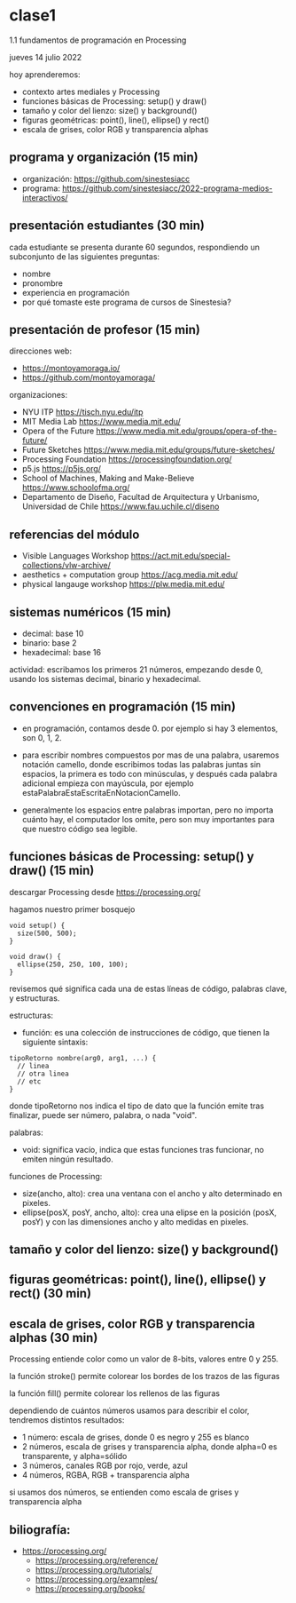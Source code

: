 # clase1

1.1 fundamentos de programación en Processing

jueves 14 julio 2022

hoy aprenderemos:

* contexto artes mediales y Processing
* funciones básicas de Processing: setup() y draw()
* tamaño y color del lienzo: size() y background()
* figuras geométricas: point(), line(), ellipse() y rect()
* escala de grises, color RGB y transparencia alphas

## programa y organización (15 min)

* organización: https://github.com/sinestesiacc
* programa: https://github.com/sinestesiacc/2022-programa-medios-interactivos/

## presentación estudiantes (30 min)

cada estudiante se presenta durante 60 segundos, respondiendo un subconjunto de las siguientes preguntas:

* nombre
* pronombre
* experiencia en programación
* por qué tomaste este programa de cursos de Sinestesia?

## presentación de profesor (15 min)

direcciones web:

* https://montoyamoraga.io/
* https://github.com/montoyamoraga/

organizaciones:

* NYU ITP https://tisch.nyu.edu/itp
* MIT Media Lab https://www.media.mit.edu/
* Opera of the Future https://www.media.mit.edu/groups/opera-of-the-future/
* Future Sketches https://www.media.mit.edu/groups/future-sketches/
* Processing Foundation https://processingfoundation.org/
* p5.js https://p5js.org/
* School of Machines, Making and Make-Believe https://www.schoolofma.org/
* Departamento de Diseño, Facultad de Arquitectura y Urbanismo, Universidad de Chile https://www.fau.uchile.cl/diseno

## referencias del módulo

* Visible Languages Workshop https://act.mit.edu/special-collections/vlw-archive/
* aesthetics + computation group https://acg.media.mit.edu/
* physical langauge workshop https://plw.media.mit.edu/

## sistemas numéricos (15 min)

* decimal: base 10
* binario: base 2
* hexadecimal: base 16

actividad: escribamos los primeros 21 números, empezando desde 0, usando los sistemas decimal, binario y hexadecimal.

## convenciones en programación (15 min)

* en programación, contamos desde 0. por ejemplo si hay 3 elementos, son 0, 1, 2.

* para escribir nombres compuestos por mas de una palabra, usaremos notación camello, donde escribimos todas las palabras juntas sin espacios, la primera es todo con minúsculas, y después cada palabra adicional empieza con mayúscula, por ejemplo estaPalabraEstaEscritaEnNotacionCamello.

* generalmente los espacios entre palabras importan, pero no importa cuánto hay, el computador los omite, pero son muy importantes para que nuestro código sea legible.

## funciones básicas de Processing: setup() y draw() (15 min)

descargar Processing desde https://processing.org/

hagamos nuestro primer bosquejo

```processing
void setup() {
  size(500, 500);
}

void draw() {
  ellipse(250, 250, 100, 100);
}
```

revisemos qué significa cada una de estas líneas de código, palabras clave, y estructuras.

estructuras:

* función: es una colección de instrucciones de código, que tienen la siguiente sintaxis:

```Processing
tipoRetorno nombre(arg0, arg1, ...) {
  // linea
  // otra linea
  // etc
}
```

donde tipoRetorno nos indica el tipo de dato que la función emite tras finalizar, puede ser número, palabra, o nada "void".

palabras:

* void: significa vacío, indica que estas funciones tras funcionar, no emiten ningún resultado.

funciones de Processing:

* size(ancho, alto): crea una ventana con el ancho y alto determinado en pixeles.
* ellipse(posX, posY, ancho, alto): crea una elipse en la posición (posX, posY) y con las dimensiones ancho y alto medidas en pixeles.

## tamaño y color del lienzo: size() y background()



## figuras geométricas: point(), line(), ellipse() y rect() (30 min)

## escala de grises, color RGB y transparencia alphas (30 min)

Processing entiende color como un valor de 8-bits, valores entre 0 y 255.

la función stroke() permite colorear los bordes de los trazos de las figuras

la función fill() permite colorear los rellenos de las figuras

dependiendo de cuántos números usamos para describir el color, tendremos distintos resultados:

* 1 número: escala de grises, donde 0 es negro y 255 es blanco
* 2 números, escala de grises y transparencia alpha, donde alpha=0 es transparente, y alpha=sólido
* 3 números, canales RGB por rojo, verde, azul
* 4 números, RGBA, RGB + transparencia alpha

si usamos dos números, se entienden como escala de grises y transparencia alpha

## biliografía:

* https://processing.org/
  * https://processing.org/reference/
  * https://processing.org/tutorials/
  * https://processing.org/examples/
  * https://processing.org/books/